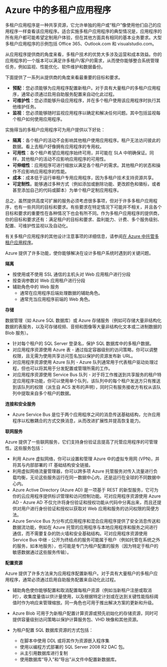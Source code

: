 <properties
	pageTitle="多租户 Web 应用模式 | Azure"
	description="查找介绍如何在 Azure 中实现多租户 Web 应用的体系结构概述和设计模式。"
	services=""
	documentationCenter=".net"
	authors="wadepickett" 
	manager="wpickett"
	editor=""/>

<tags
	ms.service="active-directory"
	ms.date="06/05/2015"
	wacn.date="01/21/2016"/>

# Azure 中的多租户应用程序

多租户应用程序是一种共享资源，它允许单独的用户或“租户”像使用他们自己的应用程序一样查看该应用程序。适合实施多租户应用程序的典型情况是，应用程序的所有用户都可能希望定制用户体验，但在其他方面具有相同的基本业务要求。大型多租户应用程序的示例包括 Office 365、Outlook.com 和 visualstudio.com。

从应用程序提供商的角度来看，多租户技术的优势大多涉及运营和成本效益。你的应用程序的一个版本可以满足许多租户/客户的需求，从而使你能够整合系统管理任务，例如监视、性能优化、软件维护和数据备份。

下面提供了一系列从提供商的角度来看最重要的目标和要求。

- **预配**：您必须能够为应用程序配置新租户。对于具有大量租户的多租户应用程序，通常必须通过启用自助服务配置来自动化此过程。
- **可维护性**：您必须能够升级应用程序，并在多个租户使用该应用程序时执行其他维护任务。
- **监视**：您必须能够随时监视应用程序以确定和解决任何问题。其中包括监视每个租户如何使用应用程序。

实施得当的多租户应用程序可为用户提供以下好处：

- **隔离**：各个租户的活动不会影响其他租户使用应用程序。租户无法访问彼此的数据。看上去租户好像拥有应用程序的专用权。
- **可用性**：各个租户希望应用程序始终可用，并可能在 SLA 中明确保证。同样，其他租户的活动不应影响应用程序的可用性。
- **可伸缩性**：应用程序可进行缩放以满足各个租户的需求。其他租户的状态和操作不应影响应用程序的性能。
- **成本**：成本低于运行单租户专用应用程序，因为多租户技术支持资源共享。
- **可定制性**。能够通过多种方式（例如添加或删除功能、更改颜色和徽标，或者甚至添加自己的代码或脚本）为单个租户定制应用程序。

总之，虽然提供高度可扩展的服务必须考虑很多事项，但对于许多多租户应用程序，也有一些共同的目标和要求。有些要求在特定情况下可能并不相关，并且各个目标和要求的重要性在各种情况下也会有所不同。作为多租户应用程序的提供商，你的目标和要求还有：满足租户的目标和要求、盈利能力、计费、多个服务级别、配置、可维护性监视以及自动化。

有关多租户应用程序的其他设计注意事项的详细信息，请参阅[在 Azure 中托管多租户应用程序][]。

Azure 提供了许多功能，使你能够解决在设计多租户系统时遇到的关键问题。

**隔离**

- 按使用或不使用 SSL 通信的主机头对 Web 应用租户进行分段
- 按查询参数对 Web 应用租户进行分段
- 辅助角色中的 Web 服务
	- 通常在应用程序后端处理数据的辅助角色。
	- 通常充当应用程序前端的 Web 角色。

**存储**

数据管理（如 Azure SQL 数据库）或 Azure 存储服务（例如可存储大量非结构化数据的表服务，以及可存储视频、音频和图像等大量非结构化文本或二进制数据的 Blob 服务）。

- 针对每个租户的 SQL Server 登录名，保护 SQL 数据库中的多租户数据。
- 对应用程序资源使用 Azure 表 - 通过指定容器级别的访问策略，你可以调整权限，且无需为使用共享访问签名加以保护的资源发布新 URL。
- 对应用程序资源使用 Azure 队列 - Azure 队列通常用于代表租户驱动处理过程，但也可以将其用于分发配置或管理所需的工作。
- 对应用程序资源使用 Service Bus 队列 - 对于将工作推送到共享服务的租户特定应用程序功能，你可以使用单个队列，该队列中的每个租户发送方只有推送到该队列的权限（派生自 ACS 发布的声明），同时只有服务接收方有权从该队列中提取来自多个租户的数据。


**连接和安全服务**

- Azure Service Bus 是位于两个应用程序之间的消息传送基础结构，允许应用程序以松散耦合的方式交换消息，从而改进扩展性并提高恢复能力。

**联网服务**

Azure 提供了一些联网服务，它们支持身份验证且提高了托管应用程序的可管理性。这些服务包括：

- 利用 Azure 虚拟网络，你可以设置和管理 Azure 中的虚拟专用网 (VPN)，并将其与内部部署的 IT 基础结构安全链接。
- 利用虚拟网络流量管理器，你可以跨多项 Azure 托管服务对传入流量进行负载均衡，无论这些服务运行在同一数据中心内，还是运行在全球的不同数据中心内。
- Azure Active Directory (Azure AD) 是一项基于 REST 的新型服务，它可为你的云应用程序提供标识管理和访问控制功能。可对应用程序资源使用 Azure AD - Azure AD 不仅允许将身份验证和授权功能从代码中分离出来，而且还提供对用户进行身份验证和授权以获取对 Web 应用和服务的访问权限的简便方法。
- Azure Service Bus 为分布式应用程序和混合应用程序提供了安全消息传送和数据流功能，例如在 Azure 托管的应用程序与本地应用程序和服务之间进行通信，而不需要复杂的防火墙和安全基础结构。可对应用程序资源使用 Service Bus 中继 - 公开为终结点的服务可能属于租户（例如托管在系统之外的服务，如本地服务），也可能是专门为租户配置的服务（因为特定于租户的敏感数据通过这些服务传输）。



**配置资源**

Azure 提供了许多方法来为应用程序配置新租户。对于具有大量租户的多租户应用程序，通常必须通过启用自助服务配置来自动化此过程。

- 辅助角色使你能够配置和取消配置每租户资源（例如当新租户注册或取消时），收集度量值以供计量使用，以及根据特定计划或在达到关键性能指标阈值时作为响应来管理缩放。同一角色也可用于推出解决方案的更新和升级。
- Azure Blob 可用于为新租户配置计算资源或预先初始化的存储资源，同时可提供容量级别访问策略以保护计算服务包、VHD 映像和其他资源。
- 为租户配置 SQL 数据库资源的方式包括：

	- 	在脚本中使用 DDL 或将其作为资源嵌入程序集
	- 	使用以编程方式部署的 SQL Server 2008 R2 DAC 包。
	- 	从主引用数据库进行复制
	- 	使用数据库“导入”和“导出”从文件中配置新数据库。



<!--links-->

[在 Azure 中托管多租户应用程序]: http://msdn.microsoft.com/zh-cn/library/hh534480.aspx
[Designing Multitenant Applications on Azure]: http://msdn.microsoft.com/zh-cn/library/windowsazure/hh689716

<!---HONumber=71-->